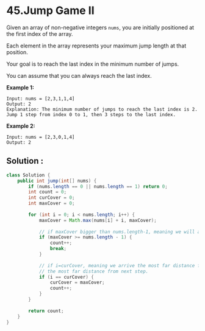 # 45.Jump Game II

Given an array of non-negative integers `nums`, you are initially positioned at the first index of the array.

Each element in the array represents your maximum jump length at that position.

Your goal is to reach the last index in the minimum number of jumps.

You can assume that you can always reach the last index.

 

**Example 1:**

```
Input: nums = [2,3,1,1,4]
Output: 2
Explanation: The minimum number of jumps to reach the last index is 2. Jump 1 step from index 0 to 1, then 3 steps to the last index.
```

**Example 2:**

```
Input: nums = [2,3,0,1,4]
Output: 2
```





## Solution :

```java
class Solution {
    public int jump(int[] nums) {
        if (nums.length == 0 || nums.length == 1) return 0;
        int count = 0;
        int curCover = 0;
        int maxCover = 0;
        
        for (int i = 0; i < nums.length; i++) {
            maxCover = Math.max(nums[i] + i, maxCover);
            
          	// if maxCover bigger than nums.length-1, meaning we will arrive final point after next step.
            if (maxCover >= nums.length - 1) {
                count++;
                break;
            }
            
          	// if i=curCover, meaning we arrive the most far distance from last point, so we need to update
          	// the most far distance from next step.
            if (i == curCover) {
                curCover = maxCover;
                count++;
            }
        }
        
        return count;
    }
}
```

